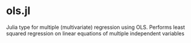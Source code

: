 ols.jl
======

Julia type for multiple (multivariate) regression using OLS. Performs least squared regression on linear equations of multiple independent variables